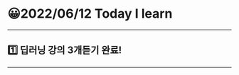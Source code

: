 # 😀2022/06/12 Today I learn
-------------------------
## 1️⃣ 딥러닝 강의 3개듣기 완료!
------------------------
